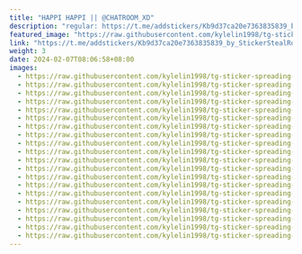 ```yaml
---
title: "HAPPI HAPPI || @CHATROOM_XD"
description: "regular: https://t.me/addstickers/Kb9d37ca20e7363835839_by_StickerStealRobot"
featured_image: "https://raw.githubusercontent.com/kylelin1998/tg-sticker-spreading-worldwide-images/main/img/ebcfdf9f-c514-40c4-8181-be4d154c8969.jpg"
link: "https://t.me/addstickers/Kb9d37ca20e7363835839_by_StickerStealRobot"
weight: 3
date: 2024-02-07T08:06:58+08:00
images:
  - https://raw.githubusercontent.com/kylelin1998/tg-sticker-spreading-worldwide-images/main/img/ebcfdf9f-c514-40c4-8181-be4d154c8969.jpg
  - https://raw.githubusercontent.com/kylelin1998/tg-sticker-spreading-worldwide-images/main/img/89159b7e-497a-47db-80a3-62f77f33a4f7.jpg
  - https://raw.githubusercontent.com/kylelin1998/tg-sticker-spreading-worldwide-images/main/img/deb91848-1747-47f1-841d-68dac27bb058.jpg
  - https://raw.githubusercontent.com/kylelin1998/tg-sticker-spreading-worldwide-images/main/img/1dc65fdd-f0da-4822-95fc-8313ac0958fb.jpg
  - https://raw.githubusercontent.com/kylelin1998/tg-sticker-spreading-worldwide-images/main/img/ac90f09a-e57a-4097-b9e6-bee00f9d2ca9.jpg
  - https://raw.githubusercontent.com/kylelin1998/tg-sticker-spreading-worldwide-images/main/img/f94d90ce-98e9-4590-ab20-596fbe11d694.jpg
  - https://raw.githubusercontent.com/kylelin1998/tg-sticker-spreading-worldwide-images/main/img/b4ffa39e-cc8a-4fe0-b1bc-e31f75862ea2.jpg
  - https://raw.githubusercontent.com/kylelin1998/tg-sticker-spreading-worldwide-images/main/img/263d68be-9fec-4abe-9db9-f9d6a02ead06.jpg
  - https://raw.githubusercontent.com/kylelin1998/tg-sticker-spreading-worldwide-images/main/img/4ef4e83a-c546-4d32-9843-cffd95292725.jpg
  - https://raw.githubusercontent.com/kylelin1998/tg-sticker-spreading-worldwide-images/main/img/df4a21e5-7b58-40de-bd1c-0245188110cd.jpg
  - https://raw.githubusercontent.com/kylelin1998/tg-sticker-spreading-worldwide-images/main/img/26b5c63c-33b2-4034-8cf4-0b1135e5fe42.jpg
  - https://raw.githubusercontent.com/kylelin1998/tg-sticker-spreading-worldwide-images/main/img/f1e71a0e-0e61-460b-a4e2-184ed5f2d179.jpg
  - https://raw.githubusercontent.com/kylelin1998/tg-sticker-spreading-worldwide-images/main/img/91fbbaca-a43d-418c-8412-8b7be7bc4557.jpg
  - https://raw.githubusercontent.com/kylelin1998/tg-sticker-spreading-worldwide-images/main/img/c20ea483-ea40-4abe-98d5-0a664a2016f4.jpg
  - https://raw.githubusercontent.com/kylelin1998/tg-sticker-spreading-worldwide-images/main/img/0dd59086-0489-442a-a60a-79c6113f9e35.jpg
  - https://raw.githubusercontent.com/kylelin1998/tg-sticker-spreading-worldwide-images/main/img/59edeaa2-0d86-4828-ac3c-49c965c58ce8.jpg
  - https://raw.githubusercontent.com/kylelin1998/tg-sticker-spreading-worldwide-images/main/img/37b40331-54db-49e8-897d-edac58c3466b.jpg
  - https://raw.githubusercontent.com/kylelin1998/tg-sticker-spreading-worldwide-images/main/img/73194ec0-3ee9-4983-8666-95a133b33e9b.jpg
  - https://raw.githubusercontent.com/kylelin1998/tg-sticker-spreading-worldwide-images/main/img/67fed437-aa72-41a1-9898-1bf3442c1c5c.jpg
  - https://raw.githubusercontent.com/kylelin1998/tg-sticker-spreading-worldwide-images/main/img/d8cc3a5a-188d-48cf-ba18-ee8257fcde61.jpg
---
```

